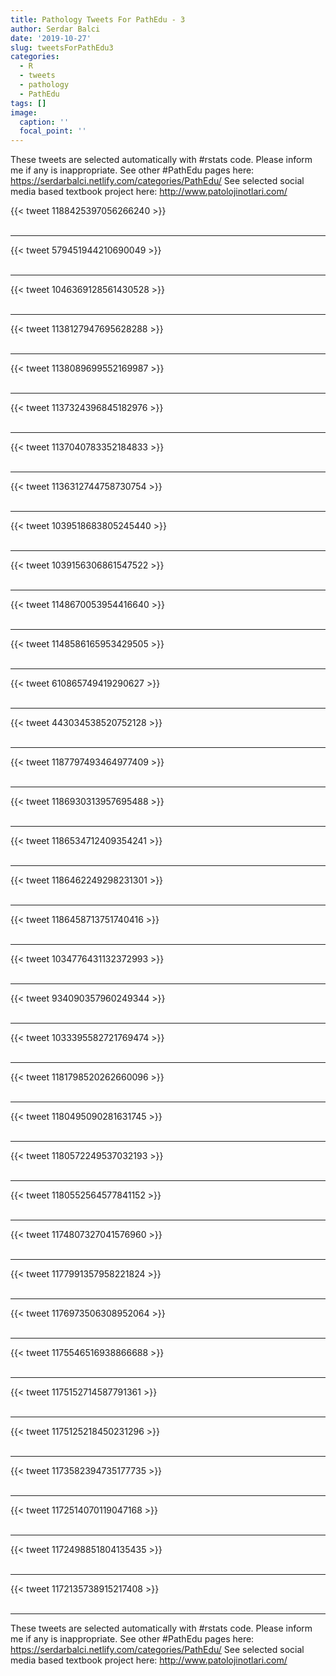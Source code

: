 ```yaml
---
title: Pathology Tweets For PathEdu - 3
author: Serdar Balci
date: '2019-10-27'
slug: tweetsForPathEdu3
categories:
  - R
  - tweets
  - pathology
  - PathEdu
tags: []
image:
  caption: ''
  focal_point: ''
---
```



These tweets are selected automatically with #rstats code. Please inform me if any is inappropriate.
See other #PathEdu pages here: https://serdarbalci.netlify.com/categories/PathEdu/ 
See selected social media based textbook project here: http://www.patolojinotlari.com/

{{< tweet 1188425397056266240 >}}
<br>
<br>
<hr>
{{< tweet 579451944210690049 >}}
<br>
<br>
<hr>
{{< tweet 1046369128561430528 >}}
<br>
<br>
<hr>
{{< tweet 1138127947695628288 >}}
<br>
<br>
<hr>
{{< tweet 1138089699552169987 >}}
<br>
<br>
<hr>
{{< tweet 1137324396845182976 >}}
<br>
<br>
<hr>
{{< tweet 1137040783352184833 >}}
<br>
<br>
<hr>
{{< tweet 1136312744758730754 >}}
<br>
<br>
<hr>
{{< tweet 1039518683805245440 >}}
<br>
<br>
<hr>
{{< tweet 1039156306861547522 >}}
<br>
<br>
<hr>
{{< tweet 1148670053954416640 >}}
<br>
<br>
<hr>
{{< tweet 1148586165953429505 >}}
<br>
<br>
<hr>
{{< tweet 610865749419290627 >}}
<br>
<br>
<hr>
{{< tweet 443034538520752128 >}}
<br>
<br>
<hr>
{{< tweet 1187797493464977409 >}}
<br>
<br>
<hr>
{{< tweet 1186930313957695488 >}}
<br>
<br>
<hr>
{{< tweet 1186534712409354241 >}}
<br>
<br>
<hr>
{{< tweet 1186462249298231301 >}}
<br>
<br>
<hr>
{{< tweet 1186458713751740416 >}}
<br>
<br>
<hr>
{{< tweet 1034776431132372993 >}}
<br>
<br>
<hr>
{{< tweet 934090357960249344 >}}
<br>
<br>
<hr>
{{< tweet 1033395582721769474 >}}
<br>
<br>
<hr>
{{< tweet 1181798520262660096 >}}
<br>
<br>
<hr>
{{< tweet 1180495090281631745 >}}
<br>
<br>
<hr>
{{< tweet 1180572249537032193 >}}
<br>
<br>
<hr>
{{< tweet 1180552564577841152 >}}
<br>
<br>
<hr>
{{< tweet 1174807327041576960 >}}
<br>
<br>
<hr>
{{< tweet 1177991357958221824 >}}
<br>
<br>
<hr>
{{< tweet 1176973506308952064 >}}
<br>
<br>
<hr>
{{< tweet 1175546516938866688 >}}
<br>
<br>
<hr>
{{< tweet 1175152714587791361 >}}
<br>
<br>
<hr>
{{< tweet 1175125218450231296 >}}
<br>
<br>
<hr>
{{< tweet 1173582394735177735 >}}
<br>
<br>
<hr>
{{< tweet 1172514070119047168 >}}
<br>
<br>
<hr>
{{< tweet 1172498851804135435 >}}
<br>
<br>
<hr>
{{< tweet 1172135738915217408 >}}
<br>
<br>
<hr>


These tweets are selected automatically with #rstats code. Please inform me if any is inappropriate.
See other #PathEdu pages here: https://serdarbalci.netlify.com/categories/PathEdu/ 
See selected social media based textbook project here: http://www.patolojinotlari.com/
